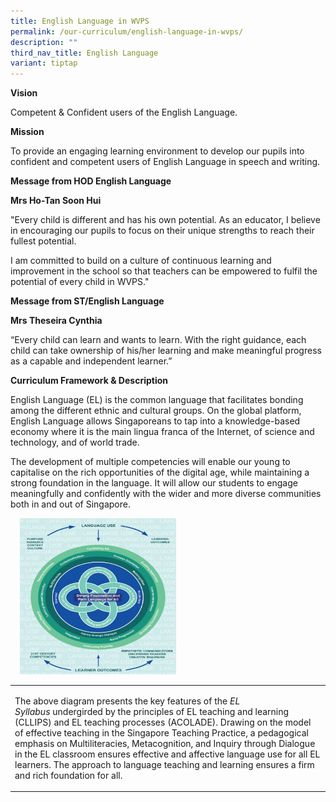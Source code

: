 ```yaml
---
title: English Language in WVPS
permalink: /our-curriculum/english-language-in-wvps/
description: ""
third_nav_title: English Language
variant: tiptap
---
```

<p><strong>Vision</strong>
</p>
<p>Competent &amp; Confident users of the English Language.</p>
<p><strong>Mission</strong>
</p>
<p>To provide an engaging learning environment to develop our pupils into
confident and competent users of English Language in speech and writing.</p>
<p><strong>Message from HOD English Language</strong>
</p>
<p><strong>Mrs Ho-Tan Soon Hui</strong>
</p>
<p>"Every child is different and has his own potential. As an educator, I
believe in encouraging our pupils to focus on their unique strengths to
reach their fullest potential.</p>
<p>I am committed to build on a culture of continuous learning and improvement
in the school so that teachers can be empowered to fulfil the potential
of every child in WVPS."</p>
<p><strong>Message from ST/English Language</strong>
</p>
<p><strong>Mrs Theseira Cynthia</strong>
</p>
<p>“Every child can learn and wants to learn. With the right guidance, each
child can take ownership of his/her learning and make meaningful progress
as a capable and independent learner.”</p>
<p><strong>Curriculum Framework &amp; Description</strong>
</p>
<p>English Language (EL) is the common language that facilitates bonding
among the different ethnic and cultural groups. On the global platform,
English Language allows Singaporeans to tap into a knowledge-based economy
where it is the main lingua franca of the Internet, of science and technology,
and of world trade.</p>
<p>The development of multiple competencies will enable our young to capitalise
on the rich opportunities of the digital age, while maintaining a strong
foundation in the language. It will allow our students to engage meaningfully
and confidently with the wider and more diverse communities both in and
out of Singapore.</p>
<div class="isomer-image-wrapper">
<img style="width:250px;height:250px;margin-left:15px;" height="auto" width="100%" src="/images/EL.jpeg">
</div>
<table style="minWidth: 25px">
<colgroup>
<col>
</colgroup>
<tbody>
<tr>
<td rowspan="1" colspan="1">
<p>The above diagram presents the key features of the&nbsp;<em>EL Syllabus</em>&nbsp;undergirded
by the principles of EL teaching and learning (CLLIPS) and EL teaching
processes (ACOLADE). Drawing on the model of effective teaching in the
Singapore Teaching Practice, a pedagogical emphasis on Multiliteracies,
Metacognition, and Inquiry through Dialogue in the EL classroom ensures
effective and affective language use for all EL learners. The approach
to language teaching and learning ensures a firm and rich foundation for
all.</p>
</td>
</tr>
</tbody>
</table>
<p></p>